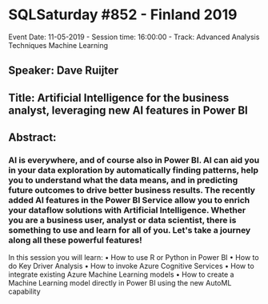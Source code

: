 # SQLSaturday #852 - Finland 2019
Event Date: 11-05-2019 - Session time: 16:00:00 - Track: Advanced Analysis Techniques  Machine Learning
## Speaker: Dave Ruijter
## Title: Artificial Intelligence for the business analyst, leveraging new AI features in Power BI
## Abstract:
### AI is everywhere, and of course also in Power BI. AI can aid you in your data exploration by automatically finding patterns, help you to understand what the data means, and in predicting future outcomes to drive better business results. The recently added AI features in the Power BI Service allow you to enrich your dataflow solutions with Artificial Intelligence. Whether you are a business user, analyst or data scientist, there is something to use and learn for all of you. Let's take a journey along all these powerful features! 
In this session you will learn:
• How to use R or Python in Power BI
• How to do Key Driver Analysis
• How to invoke Azure Cognitive Services
• How to integrate existing Azure Machine Learning models
• How to create a Machine Learning model directly in Power BI using the new AutoML capability
